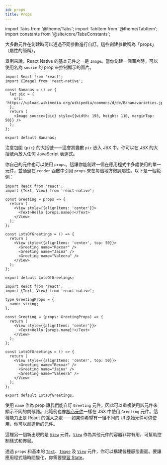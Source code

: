 ```yaml
---
id: props
title: Props
---
```


import Tabs from '@theme/Tabs'; import TabItem from '@theme/TabItem'; import constants from '@site/core/TabsConstants';

大多數元件在創建時可以通過不同參數進行自訂。這些創建參數稱為「props」（屬性的簡稱）。

舉例來說，React Native 的基本元件之一是 `Image`。當你創建一個圖片時，可以使用名為 `source` 的 prop 來控制顯示的圖片。

```SnackPlayer name=Props
import React from 'react';
import {Image} from 'react-native';

const Bananas = () => {
  let pic = {
    uri: 'https://upload.wikimedia.org/wikipedia/commons/d/de/Bananavarieties.jpg',
  };
  return (
    <Image source={pic} style={{width: 193, height: 110, marginTop: 50}} />
  );
};

export default Bananas;
```

注意包圍 `{pic}` 的大括號——這會將變數 `pic` 嵌入 JSX 中。你可以在 JSX 的大括號內放入任何 JavaScript 表達式。

你自己的元件也可以使用 `props`。這讓你能創建一個在應用程式中多處使用的單一元件，並通過在 `render` 函數中引用 `props` 來在每個地方微調屬性。以下是一個範例：

<Tabs groupId="language" queryString defaultValue={constants.defaultSnackLanguage} values={constants.snackLanguages}>
<TabItem value="javascript">

```SnackPlayer name=Props&ext=js
import React from 'react';
import {Text, View} from 'react-native';

const Greeting = props => {
  return (
    <View style={{alignItems: 'center'}}>
      <Text>Hello {props.name}!</Text>
    </View>
  );
};

const LotsOfGreetings = () => {
  return (
    <View style={{alignItems: 'center', top: 50}}>
      <Greeting name="Rexxar" />
      <Greeting name="Jaina" />
      <Greeting name="Valeera" />
    </View>
  );
};

export default LotsOfGreetings;
```

</TabItem>
<TabItem value="typescript">

```SnackPlayer name=Props&ext=tsx
import React from 'react';
import {Text, View} from 'react-native';

type GreetingProps = {
  name: string;
};

const Greeting = (props: GreetingProps) => {
  return (
    <View style={{alignItems: 'center'}}>
      <Text>Hello {props.name}!</Text>
    </View>
  );
};

const LotsOfGreetings = () => {
  return (
    <View style={{alignItems: 'center', top: 50}}>
      <Greeting name="Rexxar" />
      <Greeting name="Jaina" />
      <Greeting name="Valeera" />
    </View>
  );
};

export default LotsOfGreetings;
```

</TabItem>
</Tabs>

使用 `name` 作為 prop 讓我們能自訂 `Greeting` 元件，因此可以重複使用該元件來顯示不同的問候語。此範例也像[核心元件](intro-react-native-components)一樣在 JSX 中使用 `Greeting` 元件。這種能力正是 React 的強大之處——如果你希望有一組不同的 UI 原始元件可供使用，你可以創造新的元件。

這裡另一個新出現的是 [`View`](view.md) 元件。[`View`](view.md) 作為其他元件的容器非常有用，可幫助控制樣式和佈局。

透過 `props` 和基本的 [`Text`](text.md)、[`Image`](image.md) 及 [`View`](view.md) 元件，你可以構建各種靜態畫面。要讓應用程式隨時間變化，你需要[學習 State](state.md)。